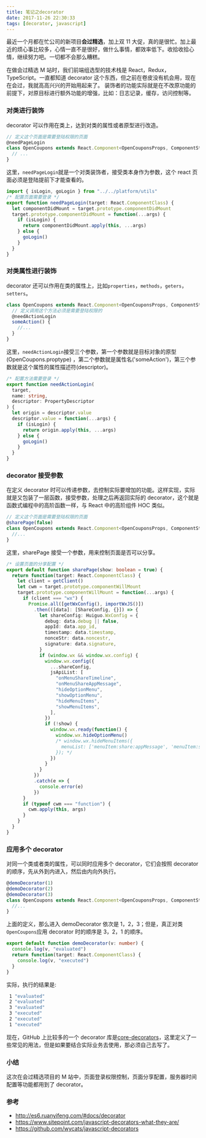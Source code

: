 ```yaml
---
title: 笔记之decorator
date: 2017-11-26 22:30:33
tags: [decorator, javascript]
---
```


最近一个月都在忙公司的新项目**会过精选**，加上双 11 大促，真的是很忙。加上最近的烦心事比较多，心情一直不是很好，做什么事情，都效率低下。收拾收拾心情，继续努力吧。一切都不会那么糟糕。

在做会过精选 M 站时，我们前端组选型的技术栈是 React，Redux，TypeScript。一直都知道 decorator 这个东西，但之前在卷皮没有机会用，现在在会过，我就高高兴兴的开始用起来了。
装饰者的功能实际就是在不改原功能的前提下，对原目标进行额外功能的增强，比如：日志记录，缓存，访问控制等。

### 对类进行装饰

decorator 可以作用在类上，达到对类的属性或者原型进行改造。

```typescript
// 定义这个页面是需要登陆权限的页面
@needPageLogin
class OpenCoupons extends React.Component<OpenCouponsProps, ComponentState> {
  // ...
}
```

<!--more-->

这里，`needPageLogin`就是一个对类装饰者，接受类本身作为参数，这个 react 页面必须是登陆提前下才能查看的。

```typescript
import { isLogin, goLogin } from "../../platform/utils"
/* 配置页面需要登录 */
export function needPageLogin(target: React.ComponentClass) {
  let componentDidMount = target.prototype.componentDidMount
  target.prototype.componentDidMount = function(...args) {
    if (isLogin) {
      return componentDidMount.apply(this, ...args)
    } else {
      goLogin()
    }
  }
}
```

### 对类属性进行装饰

decorator 还可以作用在类的属性上，比如`properties`，`methods`，`geters`，`setters`。

```typescript
class OpenCoupons extends React.Component<OpenCouponsProps, ComponentState> {
  // 定义调用这个方法必须是需要登陆权限的
  @needActionLogin
  someAction() {
    //...
  }
}
```

这里，`needActionLogin`接受三个参数，第一个参数就是目标对象的原型(OpenCoupons.proptype) ，第二个参数就是属性名('someAction')，第三个参数就是这个属性的属性描述符(descriptor)。

```typescript
/* 配置方法需要登录 */
export function needActionLogin(
  target,
  name: string,
  descriptor: PropertyDescriptor
) {
  let origin = descriptor.value
  descriptor.value = function(...args) {
    if (isLogin) {
      return origin.apply(this, ...args)
    } else {
      goLogin()
    }
  }
}
```

### decorator 接受参数

在定义 decorator 时可以传递参数，去控制实际要增加的功能。这样实现，实际就是又包装了一层函数，接受参数，处理之后再返回实际的 decorator，这个就是函数式编程中的高阶函数一样，与 React 中的高阶组件 HOC 类似。

```typescript
// 定义这个页面是需要登陆权限的页面
@sharePage(false)
class OpenCoupons extends React.Component<OpenCouponsProps, ComponentState> {
  //...
}
```

这里，sharePage 接受一个参数，用来控制页面是否可以分享。

```typescript
/* 设置页面的分享配置 */
export default function sharePage(show: boolean = true) {
  return function(target: React.ComponentClass) {
    let client = getClient()
    let cwm = target.prototype.componentWillMount
    target.prototype.componentWillMount = function(...args) {
      if (client === "wx") {
        Promise.all([getWxConfig(), importWxJS()])
          .then(([data]: [ShareConfig, {}]) => {
            let shareConfig: Huiguo.WxConfig = {
              debug: data.debug || false,
              appId: data.app_id,
              timestamp: data.timestamp,
              nonceStr: data.noncestr,
              signature: data.signature,
            }
            if (window.wx && window.wx.config) {
              window.wx.config({
                ...shareConfig,
                jsApiList: [
                  "onMenuShareTimeline",
                  "onMenuShareAppMessage",
                  "hideOptionMenu",
                  "showOptionMenu",
                  "hideMenuItems",
                  "showMenuItems",
                ],
              })
              if (!show) {
                window.wx.ready(function() {
                  window.wx.hideOptionMenu()
                  /* window.wx.hideMenuItems({
                    menuList: ['menuItem:share:appMessage', 'menuItem:share:timeline']
                  }); */
                })
              }
            }
          })
          .catch(e => {
            console.error(e)
          })
      }
      if (typeof cwm === "function") {
        cwm.apply(this, args)
      }
    }
  }
}
```

### 应用多个 decorator

对同一个类或者类的属性，可以同时应用多个 decorator，它们会按照 decorator 的顺序，先从外到内进入，然后由内向外执行。

```typescript
@demoDecorator(1)
@demoDecorator(2)
@demoDecorator(3)
class OpenCoupons extends React.Component<OpenCouponsProps, ComponentState> {
  //...
}
```

上面的定义，那么进入 demoDecorator 依次是 1，2，3；但是，真正对类`OpenCoupons`应用 decorator 时的顺序是 3，2，1 的顺序。

```typescript
export default function demoDecorator(v: number) {
  console.log(v, "evaluated")
  return function(target: React.ComponentClass) {
    console.log(v, "executed")
  }
}
```

实际，执行的结果是:

```bash
 1 "evaluated"
 2 "evaluated"
 3 "evaluated"
 3 "executed"
 2 "executed"
 1 "executed"
```

现在，GitHub 上比较多的一个 decorator 库是[core-decorators](https://github.com/jayphelps/core-decorators)，这里定义了一些常见的用法，但是如果要结合实际业务去使用，那必须自己去写了。

### 小结

这次在会过精选项目的 M 站中，页面登录权限控制，页面分享配置，服务器时间配置等功能都用到了 decorator。

### 参考

- <http://es6.ruanyifeng.com/#docs/decorator>
- <https://www.sitepoint.com/javascript-decorators-what-they-are/>
- <https://github.com/wycats/javascript-decorators>
